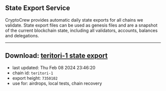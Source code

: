 ## State Export Service
CryptoCrew provides automatic daily state exports for all chains we validate. State export files can be used as genesis files and are a snapshot of the current blockchain state, including all validators, accounts, balances and delegations.

---
**Download: [teritori-1 state export](https://dl.ccvalidators.com/SERVICE/teritori/teritori-1_export_7350102.json)**
---

- last updated: Thu Feb 08 2024 23:46:20
- chain id: `teritori-1`
- export height: `7350102`
- use for: airdrops, local tests, chain recovery
